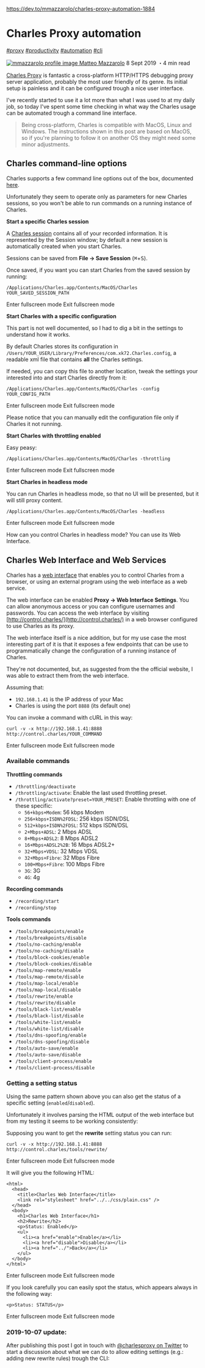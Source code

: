 https://dev.to/mmazzarolo/charles-proxy-automation-1884

# Charles Proxy automation

[#proxy](https://dev.to/t/proxy) [#productivity](https://dev.to/t/productivity) [#automation](https://dev.to/t/automation) [#cli](https://dev.to/t/cli)

 [![mmazzarolo profile image](https://res.cloudinary.com/practicaldev/image/fetch/s--bdXAGHYp--/c_fill,f_auto,fl_progressive,h_50,q_auto,w_50/https://dev-to-uploads.s3.amazonaws.com/uploads/user/profile_image/128468/38d12479-c308-40f2-a45e-0b637766a5a6.jpeg) Matteo Mazzarolo](https://dev.to/mmazzarolo)  8 Sept 2019 ・4 min read  

[Charles Proxy](https://www.charlesproxy.com/) is fantastic a cross-platform HTTP/HTTPS debugging proxy server application, probably the most user friendly of its genre. Its initial setup is painless and it can be configured trough a nice user interface.

I've recently started to use it a lot more than what I was used to at my daily job, so today I've spent some time checking in what way the Charles usage can be automated trough a command line interface.

> Being cross-platform, Charles is compatible with MacOS, Linux and Windows. The instructions shown in this post are based on MacOS, so if you're planning to follow it on another OS they might need some minor adjustments.

## [](https://dev.to/mmazzarolo/charles-proxy-automation-1884#charles-commandline-options)Charles command-line options

Charles supports a few command line options out of the box, documented [here](https://www.charlesproxy.com/documentation/using-charles/command-line-options/).  
  
Unfortunately they seem to operate only as parameters for new Charles sessions, so you won't be able to run commands on a running instance of Charles.

**Start a specific Charles session**

A [Charles session](https://www.charlesproxy.com/documentation/using-charles/sessions/) contains all of your recorded information. It is represented by the Session window; by default a new session is automatically created when you start Charles.  
  
Sessions can be saved from **File → Save Session** (<kbd>⌘</kbd>+<kbd>S</kbd>).  
  
Once saved, if you want you can start Charles from the saved session by running:  

```
/Applications/Charles.app/Contents/MacOS/Charles YOUR_SAVED_SESSION_PATH
```

Enter fullscreen mode Exit fullscreen mode

**Start Charles with a specific configuration**

This part is not well documented, so I had to dig a bit in the settings to understand how it works.  
  
By default Charles stores its configuration in `/Users/YOUR_USER/Library/Preferences/com.xk72.Charles.config`, a readable xml file that contains **all** the Charles settings.  
  
If needed, you can copy this file to another location, tweak the settings your interested into and start Charles directly from it:  

```
/Applications/Charles.app/Contents/MacOS/Charles -config YOUR_CONFIG_PATH
```

Enter fullscreen mode Exit fullscreen mode

Please notice that you can manually edit the configuration file only if Charles it not running.

**Start Charles with throttling enabled**

Easy peasy:  

```
/Applications/Charles.app/Contents/MacOS/Charles -throttling
```

Enter fullscreen mode Exit fullscreen mode

**Start Charles in headless mode**

You can run Charles in headless mode, so that no UI will be presented, but it will still proxy content.  

```
/Applications/Charles.app/Contents/MacOS/Charles -headless
```

Enter fullscreen mode Exit fullscreen mode

How can you control Charles in headless mode? You can use its Web Interface.

## [](https://dev.to/mmazzarolo/charles-proxy-automation-1884#charles-web-interface-and-web-services)Charles Web Interface and Web Services

Charles has a [web interface](https://www.charlesproxy.com/documentation/using-charles/web-interface/) that enables you to control Charles from a browser, or using an external program using the web interface as a web service.

The web interface can be enabled **Proxy → Web Interface Settings**. You can allow anonymous access or you can configure usernames and passwords. You can access the web interface by visiting [http://control.charles/](http://control.charles/) in a web browser configured to use Charles as its proxy.

The web interface itself is a nice addition, but for my use case the most interesting part of it is that it exposes a few endpoints that can be use to programmatically change the configuration of a running instance of Charles.

They're not documented, but, as suggested from the the official website, I was able to extract them from the web interface.

Assuming that:

- `192.168.1.41` is the IP address of your Mac
- Charles is using the port `8888` (its default one)

You can invoke a command with cURL in this way:  

```
curl -v -x http://192.168.1.41:8888 http://control.charles/YOUR_COMMAND
```

Enter fullscreen mode Exit fullscreen mode

### [](https://dev.to/mmazzarolo/charles-proxy-automation-1884#available-commands)Available commands

**Throttling commands**

- `/throttling/deactivate`
- `/throttling/activate`: Enable the last used throttling preset.
- `/throttling/activate?preset=YOUR_PRESET`: Enable throttling with one of these specific:
    - `56+kbps+Modem`: 56 kbps Modem
    - `256+kbps+ISDN%2FDSL`: 256 kbps ISDN/DSL
    - `512+kbps+ISDN%2FDSL`: 512 kbps ISDN/DSL
    - `2+Mbps+ADSL`: 2 Mbps ADSL
    - `8+Mbps+ADSL2`: 8 Mbps ADSL2
    - `16+Mbps+ADSL2%2B`: 16 Mbps ADSL2+
    - `32+Mbps+VDSL`: 32 Mbps VDSL
    - `32+Mbps+Fibre`: 32 Mbps Fibre
    - `100+Mbps+Fibre`: 100 Mbps Fibre
    - `3G`: 3G
    - `4G`: 4g

**Recording commands**

- `/recording/start`
- `/recording/stop`

**Tools commands**

- `/tools/breakpoints/enable`
- `/tools/breakpoints/disable`
- `/tools/no-caching/enable`
- `/tools/no-caching/disable`
- `/tools/block-cookies/enable`
- `/tools/block-cookies/disable`
- `/tools/map-remote/enable`
- `/tools/map-remote/disable`
- `/tools/map-local/enable`
- `/tools/map-local/disable`
- `/tools/rewrite/enable`
- `/tools/rewrite/disable`
- `/tools/black-list/enable`
- `/tools/black-list/disable`
- `/tools/white-list/enable`
- `/tools/white-list/disable`
- `/tools/dns-spoofing/enable`
- `/tools/dns-spoofing/disable`
- `/tools/auto-save/enable`
- `/tools/auto-save/disable`
- `/tools/client-process/enable`
- `/tools/client-process/disable`

### [](https://dev.to/mmazzarolo/charles-proxy-automation-1884#getting-a-setting-status)Getting a setting status

Using the same pattern shown above you can also get the status of a specific setting (`enabled`/`disabled`).  
  
Unfortunately it involves parsing the HTML output of the web interface but from my testing it seems to be working consistently:

Supposing you want to get the **rewrite** setting status you can run:  

```
curl -v -x http://192.168.1.41:8888 http://control.charles/tools/rewrite/
```

Enter fullscreen mode Exit fullscreen mode

It will give you the following HTML:  

```
<html>
  <head>
    <title>Charles Web Interface</title>
    <link rel="stylesheet" href="../../css/plain.css" />
  </head>
  <body>
    <h1>Charles Web Interface</h1>
    <h2>Rewrite</h2>
    <p>Status: Enabled</p>
    <ul>
      <li><a href="enable">Enable</a></li>
      <li><a href="disable">Disable</a></li>
      <li><a href="../">Back</a></li>
    </ul>
  </body>
</html>
```

Enter fullscreen mode Exit fullscreen mode

If you look carefully you can easily spot the status, which appears always in the following way:  

```
<p>Status: STATUS</p>
```

Enter fullscreen mode Exit fullscreen mode

### [](https://dev.to/mmazzarolo/charles-proxy-automation-1884#20191007-update)2019-10-07 update:

After publishing this post I got in touch with [@charlesproxy on Twitter](https://twitter.com/charlesproxy) to start a discussion about what we can do to allow editing settings (e.g.: adding new rewrite rules) trough the CLI: